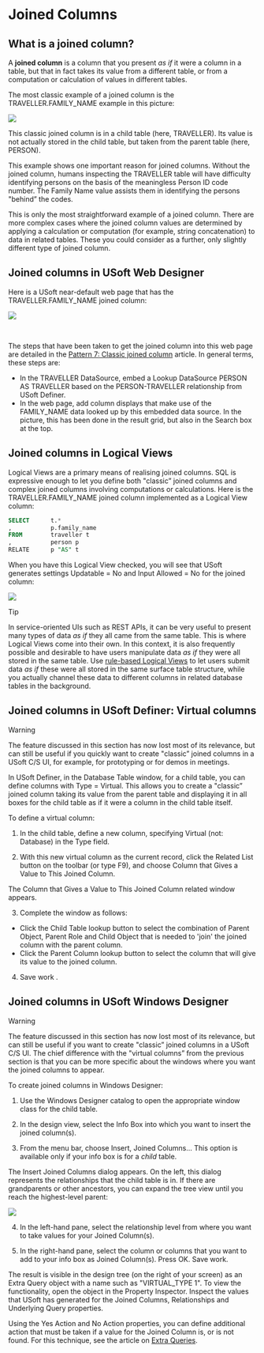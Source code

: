 # Joined Columns

## What is a joined column?

A **joined column** is a column that you present *as if* it were a column in a table, but that in fact takes its value from a different table, or from a computation or calculation of values in different tables.

The most classic example of a joined column is the TRAVELLER.FAMILY_NAME example in this picture:

![](/api/Desktop%20UIs/Exploring%20USoft%20Windows%20Designer/assets/0d68f0c8-adf2-4df0-8a64-d5ce1a83c8a0.png)

This classic joined column is in a child table (here, TRAVELLER). Its value is not actually stored in the child table, but taken from the parent table (here, PERSON).

This example shows one important reason for joined columns. Without the joined column, humans inspecting the TRAVELLER table will have difficulty identifying persons on the basis of the meaningless Person ID code number. The Family Name value assists them in identifying the persons "behind” the codes.

This is only the most straightforward example of a joined column. There are more complex cases where the joined column values are determined by applying a calculation or computation (for example, string concatenation) to data in related tables. These you could consider as a further, only slightly different type of joined column.

## Joined columns in USoft Web Designer

Here is a USoft near-default web page that has the TRAVELLER.FAMILY_NAME joined column:

![](/api/Desktop%20UIs/Exploring%20USoft%20Windows%20Designer/assets/0c2909c6-4165-4161-8fed-9f8e2114e082.png)

 

The steps that have been taken to get the joined column into this web page are detailed in the [Pattern 7: Classic joined column](/docs/Web%20and%20app%20UIs/Page%20and%20data%20source%20constructs/Pattern%207%20Classic%20joined%20column.md) article. In general terms, these steps are:

- In the TRAVELLER DataSource, embed a Lookup DataSource PERSON AS TRAVELLER based on the PERSON-TRAVELLER relationship from USoft Definer.
- In the web page, add column displays that make use of the FAMILY_NAME data looked up by this embedded data source. In the picture, this has been done in the result grid, but also in the Search box at the top.

## Joined columns in Logical Views

Logical Views are a primary means of realising joined columns. SQL is expressive enough to let you define both "classic” joined columns and complex joined columns involving computations or calculations. Here is the TRAVELLER.FAMILY_NAME joined column implemented as a Logical View column:

```sql
SELECT      t.*
,           p.family_name
FROM        traveller t
,           person p
RELATE      p "AS" t
```

When you have this Logical View checked, you will see that USoft generates settings Updatable = No and Input Allowed = No for the joined column:

![](/api/Desktop%20UIs/Exploring%20USoft%20Windows%20Designer/assets/a51525bc-8b1c-4ff5-ae5a-e4f82df0e84b.png)

> [!TIP]
> In service-oriented UIs such as REST APIs, it can be very useful to present many types of data *as if* they all came from the same table. This is where Logical Views come into their own.
> In this context, it is also frequently possible and desirable to have users manipulate data *as if* they were all stored in the same table. Use [rule-based Logical Views](/docs/Modeller%20and%20Rules%20Engine/Logical%20Views/Rulebased%20logical%20views.md) to let users submit data *as if* these were all stored in the same surface table structure, while you actually channel these data to different columns in related database tables in the background.

## Joined columns in USoft Definer: Virtual columns

> [!WARNING]
> The feature discussed in this section has now lost most of its relevance, but can still be useful if you quickly want to create "classic” joined columns in a USoft C/S UI, for example, for prototyping or for demos in meetings.

In USoft Definer, in the Database Table window, for a child table, you can define columns with Type = Virtual. This allows you to create a "classic” joined column taking its value from the parent table and displaying it in all boxes for the child table as if it were a column in the child table itself.

To define a virtual column:

1. In the child table, define a new column, specifying Virtual (not: Database) in the Type field.

2. With this new virtual column as the current record, click the Related List button on the toolbar (or type F9), and choose Column that Gives a Value to This Joined Column.

The Column that Gives a Value to This Joined Column related window appears.

3. Complete the window as follows:

- Click the Child Table lookup button to select the combination of Parent Object, Parent Role and Child Object that is needed to 'join' the joined column with the parent column.
- Click the Parent Column lookup button to select the column that will give its value to the joined column.

4. Save work .

## Joined columns in USoft Windows Designer

> [!WARNING]
> The feature discussed in this section has now lost most of its relevance, but can still be useful if you want to create "classic” joined columns in a USoft C/S UI. The chief difference with the "virtual columns” from the previous section is that you can be more specific about the windows where you want the joined columns to appear.

To create joined columns in Windows Designer:

1. Use the Windows Designer catalog to open the appropriate window class for the child table.

2. In the design view, select the Info Box into which you want to insert the joined column(s).

3. From the menu bar, choose Insert, Joined Columns... This option is available only if your info box is for a *child* table.

The Insert Joined Columns dialog appears. On the left, this dialog represents the relationships that the child table is in. If there are grandparents or other ancestors, you can expand the tree view until you reach the highest-level parent:

![](/api/Desktop%20UIs/Exploring%20USoft%20Windows%20Designer/assets/69df8771-e29e-440a-bc1d-e0ffaa9b1b35.png)

4. In the left-hand pane, select the relationship level from where you want to take values for your Joined Column(s).

5. In the right-hand pane, select the column or columns that you want to add to your info box as Joined Column(s). Press OK. Save work.

The result is visible in the design tree (on the right of your screen) as an Extra Query object with a name such as "VIRTUAL_TYPE 1". To view the functionality, open the object in the Property Inspector. Inspect the values that USoft has generated for the Joined Columns, Relationships and Underlying Query properties.

Using the Yes Action and No Action properties, you can define additional action that must be taken if a value for the Joined Column is, or is not found. For this technique, see the article on [Extra Queries](/docs/Desktop%20UIs/Exploring%20USoft%20Windows%20Designer/Extra%20Queries.md).

 